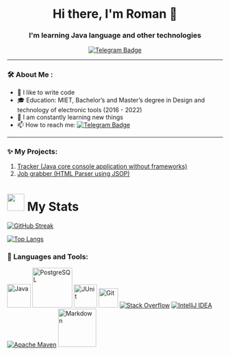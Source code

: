 
<div id="header" align="center">
<h1>Hi there, I'm Roman 👋</h1>
<h3> I'm learning Java language and other technologies</h3>
</div>

<div id="badges" align="center">
  <a href="https://t.me/Roma5n">
    <img src="https://img.shields.io/badge/Telegram-blue?style=for-the-badge&logo=telegram&logoColor=white" alt="Telegram Badge"/>
  </a>
</div>

---
###  🛠️ About Me :
- 💪 I like to write code
- 🎓 Education: MIET, Bachelor’s and Master’s degree in Design and technology of electronic tools (2016 - 2022)
- 🥅 I am constantly learning new things
- 📫 How to reach me: [![Telegram Badge](https://img.shields.io/badge/-Roma5n-blue?style=flat&logo=Telegram&logoColor=white)](https://t.me/Roma5n)
---

### ✨ My Projects:
1. [Tracker (Java core console application without frameworks) ](https://github.com/GrnDev1/job4j_tracker)
2. [Job grabber (HTML Parser using JSOP)](https://github.com/GrnDev1/job4j_grabber)

# <img src="https://media.giphy.com/media/du3J3cXyzhj75IOgvA/giphy.gif" width="40"/>  My Stats
[![GitHub Streak](http://github-readme-streak-stats.herokuapp.com?user=GrnDev1&theme=dark&background=000000)](https://git.io/streak-stats)

[![Top Langs](https://github-readme-stats.vercel.app/api/top-langs/?username=GrnDev1&layout=compact&theme=vision-friendly-dark)](https://github.com/anuraghazra/github-readme-stats)
### 🧰 Languages and Tools:
<a href="#"><img alt="Java" src="https://custom-icon-badges.herokuapp.com/badge/Java-007396.svg?logo=java&logoColor=white" width="55"></a>
<a href="#"><img alt="PostgreSQL" src="https://img.shields.io/badge/PostgreSQL-4169E1?logo=postgresql&logoColor=white" width="93"></a>
<a href="#"><img alt="JUnit" src="https://custom-icon-badges.herokuapp.com/badge/JUnit-25A162.svg?logo=check-circle&logoColor=white" width="54"></a>
<a href="#"><img alt="Git" src="https://img.shields.io/badge/GIT-F05033.svg?logo=git&logoColor=white" width="45"></a>
<a href="#"><img alt="Stack Overflow" src="https://img.shields.io/badge/-Stack%20Overflow-FE7A16?logo=stack-overflow&logoColor=white"></a>
<a href="#"><img alt="IntelliJ IDEA" src="https://img.shields.io/badge/IntelliJ IDEA-000000.svg?logo=IntelliJIDEA&logoColor=FFFFFF"></a>
<a href="#"><img alt="Apache Maven" src="https://img.shields.io/badge/Maven-C71A36.svg?logo=Apache Maven&logoColor=white"></a>
<a href="#"><img alt="Markdown" src="https://img.shields.io/badge/Markdown-AD29B6.svg?logo=markdown&logoColor=white" width="89"></a>